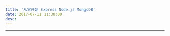 ```yaml
---
title: '从零开始 Express Node.js MongoDB'
date: 2017-07-11 11:38:00
desc: 
---
```

    
<!--more-->

-------

## 


